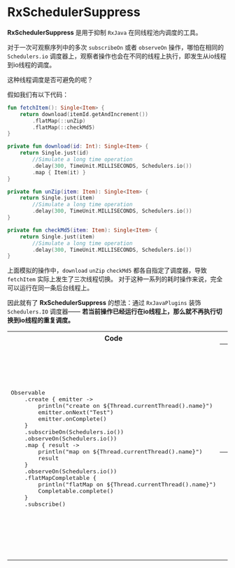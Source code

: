 # RxSchedulerSuppress

**RxSchedulerSuppress** 是用于抑制 `RxJava` 在同线程池内调度的工具。

对于一次可观察序列中的多次 `subscribeOn` 或者 `observeOn` 操作，哪怕在相同的 `Schedulers.io` 调度器上，观察者操作也会在不同的线程上执行，即发生从io线程到io线程的调度。

这种线程调度是否可避免的呢？

假如我们有以下代码：

```kotlin
fun fetchItem(): Single<Item> {
    return download(itemId.getAndIncrement())
        .flatMap(::unZip)
        .flatMap(::checkMd5)
}

private fun download(id: Int): Single<Item> {
    return Single.just(id)
        //Simulate a long time operation
        .delay(300, TimeUnit.MILLISECONDS, Schedulers.io())
        .map { Item(it) }
}

private fun unZip(item: Item): Single<Item> {
    return Single.just(item)
        //Simulate a long time operation
        .delay(300, TimeUnit.MILLISECONDS, Schedulers.io())
}

private fun checkMd5(item: Item): Single<Item> {
    return Single.just(item)
        //Simulate a long time operation
        .delay(300, TimeUnit.MILLISECONDS, Schedulers.io())
}
```

上面模拟的操作中，`download` `unZip` `checkMd5` 都各自指定了调度器，导致 `fetchItem` 实际上发生了三次线程切换。
对于这种一系列的耗时操作来说，完全可以运行在同一条后台线程上。

因此就有了 **RxSchedulerSuppress** 的想法：通过 `RxJavaPlugins` 装饰 `Schedulers.IO` 调度器—— **若当前操作已经运行在io线程上，那么就不再执行切换到io线程的重复调度。**


<table>
    <tr>
        <th style="text-align:center">Code</th>
        <th style="text-align:center">Output</th>
    </tr>
    <tr>
        <td rowspan="4">
        <div><pre>
Observable
    .create<String> { emitter ->
        println("create on ${Thread.currentThread().name}")
        emitter.onNext("Test")
        emitter.onComplete()
    }
    .subscribeOn(Schedulers.io())
    .observeOn(Schedulers.io())
    .map { result ->
        println("map on ${Thread.currentThread().name}")
        result
    }
    .observeOn(Schedulers.io())
    .flatMapCompletable {
        println("flatMap on ${Thread.currentThread().name}")
        Completable.complete()
    }
    .subscribe()
        </pre></div>
        </td>
        <th>Before</th>
    </tr>
    <tr>
        </td>
         <td>
            <ul>
            <li>create on RxCachedThreadScheduler-1</li>
            <li>map on RxCachedThreadScheduler-2</li>
            <li>flatMap on RxCachedThreadScheduler-3</li>
           </ul>
        </td>
    </tr>
    <tr>
        <th>After</th>
    </tr>
    <tr>
        <td>
            <ul>
            <li>create on RxCachedThreadScheduler-1</li>
            <li>map on RxCachedThreadScheduler-1</li>
            <li>flatMap on RxCachedThreadScheduler-1</li>
           </ul>
        </td>
    </tr>
</table>
